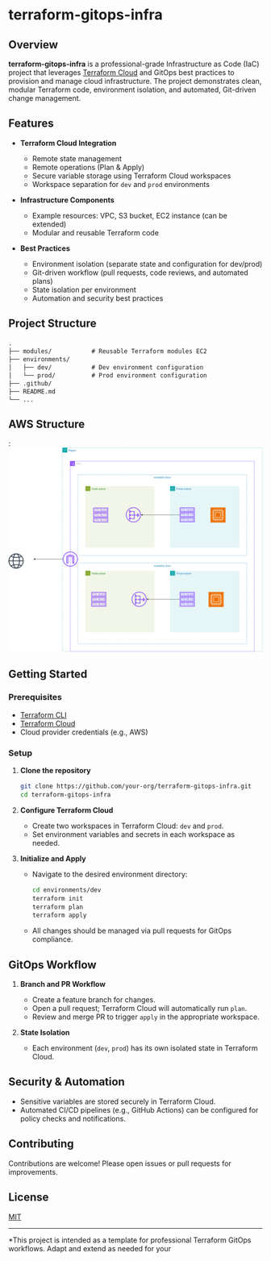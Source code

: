 # terraform-gitops-infra

## Overview

**terraform-gitops-infra** is a professional-grade Infrastructure as Code (IaC) project that leverages [Terraform Cloud](https://www.terraform.io/cloud) and GitOps best practices to provision and manage cloud infrastructure. The project demonstrates clean, modular Terraform code, environment isolation, and automated, Git-driven change management.

## Features

- **Terraform Cloud Integration**
  - Remote state management
  - Remote operations (Plan & Apply)
  - Secure variable storage using Terraform Cloud workspaces
  - Workspace separation for `dev` and `prod` environments

- **Infrastructure Components**
  - Example resources: VPC, S3 bucket, EC2 instance (can be extended)
  - Modular and reusable Terraform code

- **Best Practices**
  - Environment isolation (separate state and configuration for dev/prod)
  - Git-driven workflow (pull requests, code reviews, and automated plans)
  - State isolation per environment
  - Automation and security best practices

## Project Structure

```
.
├── modules/           # Reusable Terraform modules EC2
├── environments/
│   ├── dev/           # Dev environment configuration
│   └── prod/          # Prod environment configuration
├── .github/          
├── README.md
└── ...
```

## AWS Structure
: ![AWS Structure](images/terraform-gitops-infrastructure.drawio.svg)

## Getting Started

### Prerequisites

- [Terraform CLI](https://www.terraform.io/downloads.html)
- [Terraform Cloud](https://app.terraform.io/)
- Cloud provider credentials (e.g., AWS)

### Setup

1. **Clone the repository**
   ```sh
   git clone https://github.com/your-org/terraform-gitops-infra.git
   cd terraform-gitops-infra
   ```

2. **Configure Terraform Cloud**
   - Create two workspaces in Terraform Cloud: `dev` and `prod`.
   - Set environment variables and secrets in each workspace as needed.

3. **Initialize and Apply**
   - Navigate to the desired environment directory:
     ```sh
     cd environments/dev
     terraform init
     terraform plan
     terraform apply
     ```
   - All changes should be managed via pull requests for GitOps compliance.

## GitOps Workflow

1. **Branch and PR Workflow**
   - Create a feature branch for changes.
   - Open a pull request; Terraform Cloud will automatically run `plan`.
   - Review and merge PR to trigger `apply` in the appropriate workspace.

2. **State Isolation**
   - Each environment (`dev`, `prod`) has its own isolated state in Terraform Cloud.

## Security & Automation

- Sensitive variables are stored securely in Terraform Cloud.
- Automated CI/CD pipelines (e.g., GitHub Actions) can be configured for policy checks and notifications.

## Contributing

Contributions are welcome! Please open issues or pull requests for improvements.

## License

[MIT](LICENSE)

---

*This project is intended as a template for professional Terraform GitOps workflows. Adapt and extend as needed for your